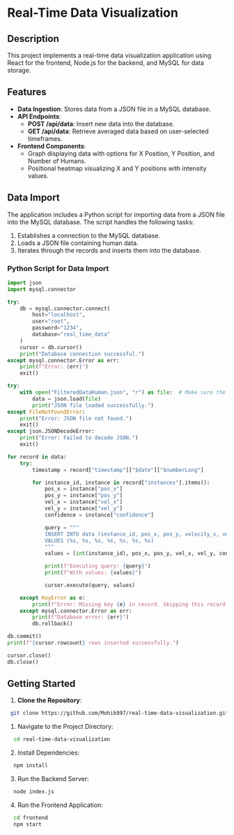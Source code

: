 # Real-Time Data Visualization

## Description
This project implements a real-time data visualization application using React for the frontend, Node.js for the backend, and MySQL for data storage.

## Features
- **Data Ingestion**: Stores data from a JSON file in a MySQL database.
- **API Endpoints**:
  - **POST /api/data**: Insert new data into the database.
  - **GET /api/data**: Retrieve averaged data based on user-selected timeframes.
- **Frontend Components**:
  - Graph displaying data with options for X Position, Y Position, and Number of Humans.
  - Positional heatmap visualizing X and Y positions with intensity values.

## Data Import
The application includes a Python script for importing data from a JSON file into the MySQL database. The script handles the following tasks:
1. Establishes a connection to the MySQL database.
2. Loads a JSON file containing human data.
3. Iterates through the records and inserts them into the database.

### Python Script for Data Import
```python
import json
import mysql.connector

try:
    db = mysql.connector.connect(
        host="localhost",
        user="root",
        password="1234",
        database="real_time_data"
    )
    cursor = db.cursor()
    print("Database connection successful.")
except mysql.connector.Error as err:
    print(f"Error: {err}")
    exit()

try:
    with open("FilteredDataHuman.json", "r") as file:  # Make sure the file name is correct
        data = json.load(file)
        print("JSON file loaded successfully.")
except FileNotFoundError:
    print("Error: JSON file not found.")
    exit()
except json.JSONDecodeError:
    print("Error: Failed to decode JSON.")
    exit()

for record in data:
    try:
        timestamp = record["timestamp"]["$date"]["$numberLong"]

        for instance_id, instance in record["instances"].items():
            pos_x = instance["pos_x"]
            pos_y = instance["pos_y"]
            vel_x = instance["vel_x"]
            vel_y = instance["vel_y"]
            confidence = instance["confidence"]

            query = """
            INSERT INTO data (instance_id, pos_x, pos_y, velocity_x, velocity_y, confidence, timestamp)
            VALUES (%s, %s, %s, %s, %s, %s, %s)
            """
            values = (int(instance_id), pos_x, pos_y, vel_x, vel_y, confidence, int(timestamp))

            print(f"Executing query: {query}")
            print(f"With values: {values}")

            cursor.execute(query, values)

    except KeyError as e:
        print(f"Error: Missing key {e} in record. Skipping this record: {record}")
    except mysql.connector.Error as err:
        print(f"Database error: {err}")
        db.rollback() 

db.commit()
print(f"{cursor.rowcount} rows inserted successfully.")

cursor.close()
db.close()
```
## Getting Started
1. **Clone the Repository**:
  ```bash
   git clone https://github.com/Mohib997/real-time-data-visualization.git
  ```
1. Navigate to the Project Directory:
  ```bash
    cd real-time-data-visualization
  ```
2. Install Dependencies:
  ```bash
    npm install
  ```
3. Run the Backend Server:
  ```bash
    node index.js
  ```
4. Run the Frontend Application:
  ```bash
    cd frontend
    npm start
  ```
